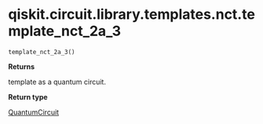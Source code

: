 <span id="qiskit-circuit-library-templates-nct-template-nct-2a-3" />

# qiskit.circuit.library.templates.nct.template\_nct\_2a\_3

<span id="undefined" />

`template_nct_2a_3()`

**Returns**

template as a quantum circuit.

**Return type**

[QuantumCircuit](qiskit.circuit.QuantumCircuit#qiskit.circuit.QuantumCircuit "qiskit.circuit.QuantumCircuit")
